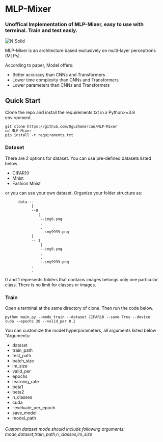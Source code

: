 # MLP-Mixer
### Unoffical Implementation of MLP-Mixer, easy to use with terminal. Train and test easly.

![N|Solid](https://warehouse-camo.ingress.cmh1.psfhosted.org/18dc7ec6217146811d48b4b4c9aa51721f9df623/68747470733a2f2f6d69726f2e6d656469756d2e636f6d2f6d61782f323430302f312a4471727a6e454b7a525f78422d434568704f617633412e706e67)

MLP-Mixer is an architecture based exclusively on multi-layer perceptrons (MLPs).

According to paper, Model offers:
- Better accuracy than CNNs and Transformers
- Lower time complexity than CNNs and Transformers
- Lower parameters than CNNs and Transformers
## Quick Start
Clone the repo and install the requirements.txt in a Python>=3.8 environment.

```
git clone https://github.com/Oguzhanercan/MLP-Mixer
cd MLP-Mixer
pip install -r requirements.txt
```
### Dataset
There are 2 options for dataset. You can use pre-defined datasets listed below
- CIFAR10
- Mnist
- Fashion Mnist

or you can use your own dataset. Organize your folder structure as:
```
      data---
            |
            --0
               |
                --img0.png
                .
                .
                --img9999.png
            |
            -- 1
                |
                --img0.png
                .
                .
                --img9999.png
            .
            .

```
0 and 1 represents folders that contains images belongs only one particular class. There is no limit for classes or images.

### Train
Open a terminal at the same directory of clone. Then run the code below.
```
python main.py --mode train --dataset CIFAR10 --save True --device cuda --epochs 20 --valid_per 0.2 
```
You can customize the model hyperparameters, all arguments listed below
"Arguments:
- dataset
- train_path
- test_path
- batch_size
- im_size
- valid_per
- epochs
- learning_rate
- beta1
- beta2
- n_classes
- cuda
- -eveluate_per_epoch
- save_model
- model_path

###### Custom dataset mode should include following arguments: mode,dataset,train_path,n_classes,im_size


